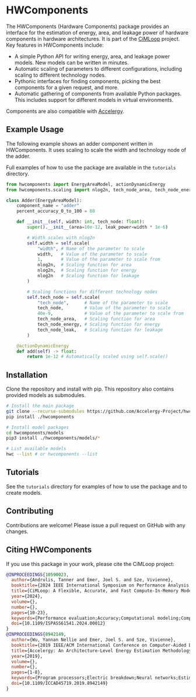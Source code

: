 # HWComponents
The HWComponents (Hardware Components) package provides an interface for the estimation
of energy, area, and leakage power of hardware components in hardware architectures. It
is part of the [CiMLoop](https://github.com/mit-emze/cimloop) project. Key features in
HWComponents include:

- A simple Python API for writing energy, area, and leakage power models. New
  models can be written in minutes.
- Automatic scaling of parameters to different configurations, including scaling to
  different technology nodes.
- Pythonic interfaces for finding components, picking the best components for a given
  request, and more.
- Automatic gathering of components from available Python packages. This includes
  support for different models in virtual environments.

Components are also compatible with
[Accelergy](https://github.com/accelergy-project/accelergy).

## Example Usage

The following example shows an adder component written in HWComponents. It uses scaling
to scale the width and technology node of the adder.

Full examples of how to use the package are available in the `tutorials` directory.

```python
from hwcomponents import EnergyAreaModel, actionDynamicEnergy
from hwcomponents.scaling import nlog2n, tech_node_area, tech_node_energy, tech_node_leak

class Adder(EnergyAreaModel):
    component_name = "adder"
    percent_accuracy_0_to_100 = 80

    def __init__(self, width: int, tech_node: float):
        super().__init__(area=10e-12, leak_power=width * 1e-6)

        # Width scales with nlog2n
        self.width = self.scale(
            "width", # Name of the parameter to scale
            width,   # Value of the parameter to scale
            1,       # Value of the parameter to scale from
            nlog2n,  # Scaling function for area
            nlog2n,  # Scaling function for energy
            nlog2n   # Scaling function for leakage
        )

        # Scaling functions for different technology nodes
        self.tech_node = self.scale(
            "tech_node",      # Name of the parameter to scale
            tech_node,        # Value of the parameter to scale
            40e-9,            # Value of the parameter to scale from
            tech_node_area,   # Scaling function for area
            tech_node_energy, # Scaling function for energy
            tech_node_leak,   # Scaling function for leakage
        )

    @actionDynamicEnergy
    def add(self) -> float:
        return 1e-12 # Automatically scaled using self.scale()
```

## Installation
Clone the repository and install with pip. This repository also contains provided
models as submodules.

```bash
# Install the main package
git clone --recurse-submodules https://github.com/Accelergy-Project/hwcomponents.git
pip install ./hwcomponents

# Install model packages
cd hwcomponents/models
pip3 install ./hwcomponents/models/*

# List available models
hwc --list # or hwcomponents --list
```

## Tutorials

See the `tutorials` directory for examples of how to use the package and to create
models.

## Contributing

Contributions are welcome! Please issue a pull request on GitHub with any changes.

## Citing HWComponents

If you use this package in your work, please cite the CiMLoop project:

```bibtex
@INPROCEEDINGS{10590023,
  author={Andrulis, Tanner and Emer, Joel S. and Sze, Vivienne},
  booktitle={2024 IEEE International Symposium on Performance Analysis of Systems and Software (ISPASS)}, 
  title={CiMLoop: A Flexible, Accurate, and Fast Compute-In-Memory Modeling Tool}, 
  year={2024},
  volume={},
  number={},
  pages={10-23},
  keywords={Performance evaluation;Accuracy;Computational modeling;Computer architecture;Artificial neural networks;In-memory computing;Data models;Compute-In-Memory;Processing-In-Memory;Analog;Deep Neural Networks;Systems;Hardware;Modeling;Open-Source},
  doi={10.1109/ISPASS61541.2024.00012}
}
@INPROCEEDINGS{8942149,
  author={Wu, Yannan Nellie and Emer, Joel S. and Sze, Vivienne},
  booktitle={2019 IEEE/ACM International Conference on Computer-Aided Design (ICCAD)}, 
  title={Accelergy: An Architecture-Level Energy Estimation Methodology for Accelerator Designs}, 
  year={2019},
  volume={},
  number={},
  pages={1-8},
  keywords={Program processors;Electric breakdown;Neural networks;Estimation;Hardware;Energy efficiency;Compounds},
  doi={10.1109/ICCAD45719.2019.8942149}
}
```

